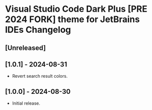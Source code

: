 <!-- Keep a Changelog guide -> https://keepachangelog.com -->

# Visual Studio Code Dark Plus [PRE 2024 FORK] theme for JetBrains IDEs Changelog

## [Unreleased]

## [1.0.1] - 2024-08-31

- Revert search result colors.

## [1.0.0] - 2024-08-30

- Initial release.